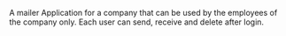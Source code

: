 A mailer Application for a company that can be used by the employees of the company only. Each user can send, receive and delete after login.